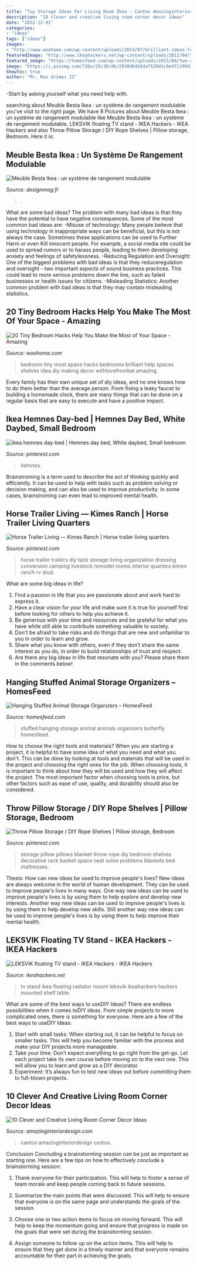 ```yaml
---
title: "Toy Storage Ideas For Living Room Ikea : Cantos Amazinginteriordesign Cestos"
description: "10 clever and creative living room corner decor ideas"
date: "2022-12-01"
categories:
- "ideas"
tags: ["ideas"]
images:
- "http://www.woohome.com/wp-content/uploads/2014/07/brilliant-ideas-for-tiny-bedroom-6.jpg"
featuredImage: "http://www.ikeahackers.net/wp-content/uploads/2012/04/tvstand.jpg"
featured_image: "https://homesfeed.com/wp-content/uploads/2015/04/two-corner-hanging-stuffed-animals-storages-in-sweet-purple-and-pink-a-yellow-butterfly-for-wall-decoration.jpg"
image: "https://i.pinimg.com/736x/29/30/db/2930db4b5da7520d1c8e471199431f61--throw-pillow-storage-throw-pillows.jpg"
ShowToc: true
author: "Mr. Ron Grimes II"
---
```



-Start by asking yourself what you need help with.

	

		
searching about Meuble Besta Ikea : un système de rangement modulable you've visit to the right page. We have 8 Pictures about Meuble Besta Ikea : un système de rangement modulable like Meuble Besta Ikea : un système de rangement modulable, LEKSVIK floating TV stand - IKEA Hackers - IKEA Hackers and also Throw Pillow Storage / DIY Rope Shelves | Pillow storage, Bedroom. Here it is:
		
    
## Meuble Besta Ikea : Un Système De Rangement Modulable

<img loading=lazy src="http://designmag.fr/wp-content/uploads/2015/11/cuisine-meuble-besta-ikea-idees.jpg" onerror="this.onerror=null;this.src='https://tse1.mm.bing.net/th?id=OIP.LmWvhV3YavWePfrRHMbDYAHaKN&amp;pid=15.1';" alt="Meuble Besta Ikea : un système de rangement modulable">

_Source: designmag.fr_

>. 

	

What are some bad ideas?
The problem with many bad ideas is that they have the potential to have negative consequences. Some of the most common bad ideas are: 
-Misuse of technology: Many people believe that using technology in inappropriate ways can be beneficial, but this is not always the case. Sometimes these applications can be used to Further Harm or even Kill innocent people. For example, a social media site could be used to spread rumors or to harass people, leading to them developing anxiety and feelings of safetylessness. 
-Reducing Regulation and Oversight: One of the biggest problems with bad ideas is that they reduceregulation and oversight - two important aspects of sound business practices. This could lead to more serious problems down the line, such as failed businesses or health issues for citizens. 
-Misleading Statistics: Another common problem with bad ideas is that they may contain misleading statistics.

    
## 20 Tiny Bedroom Hacks Help You Make The Most Of Your Space - Amazing

<img loading=lazy src="http://www.woohome.com/wp-content/uploads/2014/07/brilliant-ideas-for-tiny-bedroom-6.jpg" onerror="this.onerror=null;this.src='https://tse2.mm.bing.net/th?id=OIP.Ua1saOyrfPAHSbYCbjrHLQHaLH&amp;pid=15.1';" alt="20 Tiny Bedroom Hacks Help You Make the Most of Your Space - Amazing">

_Source: woohome.com_

>bedroom tiny most space hacks bedrooms brilliant help spaces shelves idea diy making decor withlovefromkat amazing. 

	

Every family has their own unique set of diy ideas, and no one knows how to do them better than the average person. From fixing a leaky faucet to building a homemade clock, there are many things that can be done on a regular basis that are easy to execute and have a positive impact.

    
## Ikea Hemnes Day-bed | Hemnes Day Bed, White Daybed, Small Bedroom

<img loading=lazy src="https://i.pinimg.com/736x/f8/89/17/f88917c11c7883113cffc1997942e6db.jpg" onerror="this.onerror=null;this.src='https://tse3.mm.bing.net/th?id=OIP.iAO3yrs4Sfx1LYY9WFhTDAHaFj&amp;pid=15.1';" alt="ikea hemnes day-bed | Hemnes day bed, White daybed, Small bedroom">

_Source: pinterest.com_

>hemnes. 

	

Brainstroming is a term used to describe the act of thinking quickly and efficiently. It can be used to help with tasks such as problem solving or decision making, and can also be used to improve productivity. In some cases, brainstroming can even lead to improved mental health.

    
## Horse Trailer Living — Kimes Ranch | Horse Trailer Living Quarters

<img loading=lazy src="https://i.pinimg.com/originals/7f/de/51/7fde51f325f3e342a1357ef9636431fb.jpg" onerror="this.onerror=null;this.src='https://tse1.mm.bing.net/th?id=OIP.Ay3Zta0OXOqjt93wtJH0qAHaJ4&amp;pid=15.1';" alt="Horse Trailer Living — Kimes Ranch | Horse trailer living quarters">

_Source: pinterest.com_

>horse trailer trailers diy tack storage living organization dressing conversion camping livestock remodel rooms interior quarters kimes ranch rv stud. 

	

What are some big ideas in life?
1. Find a passion in life that you are passionate about and work hard to express it.
2. Have a clear vision for your life and make sure it is true for yourself first before looking for others to help you achieve it.
3. Be generous with your time and resources and be grateful for what you have while still able to contribute something valuable to society.
4. Don't be afraid to take risks and do things that are new and unfamiliar to you in order to learn and grow.
5. Share what you know with others, even if they don’t share the same interest as you do, in order to build relationships of trust and respect. 
6. Are there any big ideas in life that resonate with you? Please share them in the comments below!

    
## Hanging Stuffed Animal Storage Organizers – HomesFeed

<img loading=lazy src="https://homesfeed.com/wp-content/uploads/2015/04/two-corner-hanging-stuffed-animals-storages-in-sweet-purple-and-pink-a-yellow-butterfly-for-wall-decoration.jpg" onerror="this.onerror=null;this.src='https://tse1.mm.bing.net/th?id=OIP.tNKoKyGalsWjpFUGU-fHJgHaLH&amp;pid=15.1';" alt="Hanging Stuffed Animal Storage Organizers – HomesFeed">

_Source: homesfeed.com_

>stuffed hanging storage animal animals organizers butterfly homesfeed. 

	

How to choose the right tools and materials?
When you are starting a project, it is helpful to have some idea of what you need and what you don't. This can be done by looking at tools and materials that will be used in the project and choosing the right ones for the job. When choosing tools, it is important to think about how they will be used and how they will affect the project. The most important factor when choosing tools is price, but other factors such as ease of use, quality, and durability should also be considered.

    
## Throw Pillow Storage / DIY Rope Shelves | Pillow Storage, Bedroom

<img loading=lazy src="https://i.pinimg.com/736x/29/30/db/2930db4b5da7520d1c8e471199431f61--throw-pillow-storage-throw-pillows.jpg" onerror="this.onerror=null;this.src='https://tse4.mm.bing.net/th?id=OIP.VfhBwwmgAwRXXFupwuigSwHaLH&amp;pid=15.1';" alt="Throw Pillow Storage / DIY Rope Shelves | Pillow storage, Bedroom">

_Source: pinterest.com_

>storage pillow pillows blanket throw rope diy bedroom shelves decorative rack basket space neat solve problems blankets bed mattresses. 

	

Thesis: How can new ideas be used to improve people's lives?
New ideas are always welcome in the world of human development. They can be used to improve people's lives in many ways. One way new ideas can be used to improve people's lives is by using them to help explore and develop new interests. Another way new ideas can be used to improve people's lives is by using them to help develop new skills. Still another way new ideas can be used to improve people's lives is by using them to help improve their mental health.

    
## LEKSVIK Floating TV Stand - IKEA Hackers - IKEA Hackers

<img loading=lazy src="http://www.ikeahackers.net/wp-content/uploads/2012/04/tvstand.jpg" onerror="this.onerror=null;this.src='https://tse1.mm.bing.net/th?id=OIP.l5uQwFsAwc6Dc01qPDF5QgHaJ4&amp;pid=15.1';" alt="LEKSVIK floating TV stand - IKEA Hackers - IKEA Hackers">

_Source: ikeahackers.net_

>tv stand ikea floating radiator mount leksvik ikeahackers hackers mounted shelf table. 

	

What are some of the best ways to useDIY Ideas?
There are endless possibilities when it comes toDIY ideas. From simple projects to more complicated ones, there is something for everyone. Here are a few of the best ways to useDIY Ideas: 
1. Start with small tasks: When starting out, it can be helpful to focus on smaller tasks. This will help you become familiar with the process and make your DIY projects more manageable. 
2. Take your time: Don’t expect everything to go right from the get-go. Let each project take its own course before moving on to the next one. This will allow you to learn and grow as a DIY decorator. 
3. Experiment: It’s always fun to test new ideas out before committing them to full-blown projects.

    
## 10 Clever And Creative Living Room Corner Decor Ideas

<img loading=lazy src="http://www.amazinginteriordesign.com/wp-content/uploads/2017/05/10-Clever-and-Creative-Living-Room-Corner-Decor-Ideas-6.jpg" onerror="this.onerror=null;this.src='https://tse2.mm.bing.net/th?id=OIP.QXuxu2VuaeheOEDBqbrtAwHaQR&amp;pid=15.1';" alt="10 Clever and Creative Living Room Corner Decor Ideas">

_Source: amazinginteriordesign.com_

>cantos amazinginteriordesign cestos. 

	

Conclusion
Concluding a brainstorming session can be just as important as starting one. Here are a few tips on how to effectively conclude a brainstorming session:
1. Thank everyone for their participation. This will help to foster a sense of team morale and keep people coming back to future sessions.

2. Summarize the main points that were discussed. This will help to ensure that everyone is on the same page and understands the goals of the session.

3. Choose one or two action items to focus on moving forward. This will help to keep the momentum going and ensure that progress is made on the goals that were set during the brainstorming session.

4. Assign someone to follow up on the action items. This will help to ensure that they get done in a timely manner and that everyone remains accountable for their part in achieving the goals.

